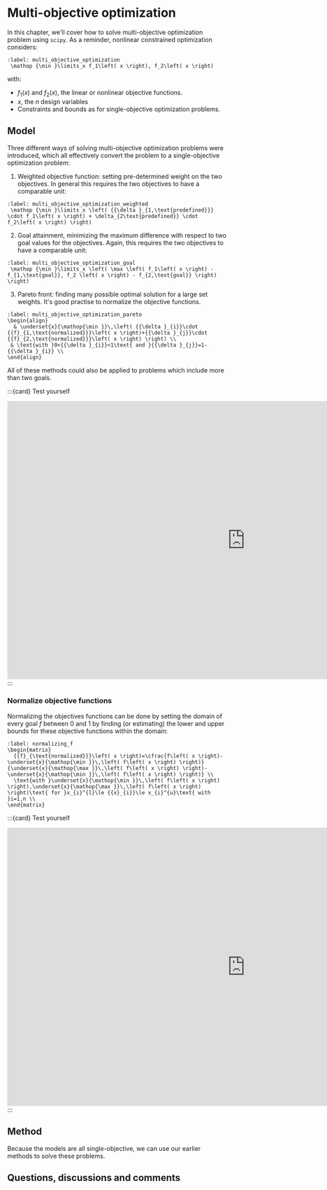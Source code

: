 # Multi-objective optimization

In this chapter, we'll cover how to solve multi-objective optimization problem using `scipy`.  As a reminder, nonlinear constrained optimization considers:

```{math}
:label: multi_objective_optimization
 \mathop {\min }\limits_x f_1\left( x \right), f_2\left( x \right)  
```
with:
- $f_1\left(x\right)$ and $f_2\left(x\right)$, the linear or nonlinear objective functions.
- $x$, the $n$ design variables
- Constraints and bounds as for single-objective optimization problems.

## Model
Three different ways of solving multi-objective optimization problems were introduced, which all effectively convert the problem to a single-objective optimization problem:

1. Weighted objective function: setting pre-determined weight on the two objectives. In general this requires the two objectives to have a comparable unit:

```{math}
:label: multi_objective_optimization_weighted
 \mathop {\min }\limits_x \left( {{\delta }_{1,\text{predefined}}} \cdot f_1\left( x \right) + \delta_{2\text{predefined}} \cdot f_2\left( x \right) \right)
```

2. Goal attainment, minimizing the maximum difference with respect to two goal values for the objectives. Again, this requires the two objectives to have a comparable unit:

```{math}
:label: multi_objective_optimization_goal
 \mathop {\min }\limits_x \left( \max \left( f_1\left( x \right) - f_{1,\text{goal}}, f_2 \left( x \right) - f_{2,\text{goal}} \right) \right)
```

3. Pareto front: finding many possible optimal solution for a large set weights. It's good practise to normalize the objective functions. 

```{math}
:label: multi_objective_optimization_pareto
\begin{align}
  & \underset{x}{\mathop{\min }}\,\left( {{\delta }_{i}}\cdot {{f}_{1,\text{normalized}}}\left( x \right)+{{\delta }_{j}}\cdot {{f}_{2,\text{normalized}}}\left( x \right) \right) \\ 
 & \text{with }0<{{\delta }_{i}}<1\text{ and }{{\delta }_{j}}=1-{{\delta }_{i}} \\ 
\end{align}
```

All of these methods could also be applied to problems which include more than two goals.

:::{card} Test yourself
<iframe src="https://tudelft.h5p.com/content/1292259181041373527/embed" aria-label="MOO models" width="1088" height="637" frameborder="0" allowfullscreen="allowfullscreen" allow="autoplay *; geolocation *; microphone *; camera *; midi *; encrypted-media *"></iframe><script src="https://tudelft.h5p.com/js/h5p-resizer.js" charset="UTF-8"></script>
:::

### Normalize objective functions
Normalizing the objectives functions can be done by setting the domain of every goal $f$ between $0$ and $1$ by finding (or estimating) the lower and upper bounds for these objective functions within the domain:

```{math}
:label: normalizing_f
\begin{matrix}
  {{f}_{\text{normalized}}}\left( x \right)=\cfrac{f\left( x \right)-\underset{x}{\mathop{\min }}\,\left( f\left( x \right) \right)}{\underset{x}{\mathop{\max }}\,\left( f\left( x \right) \right)-\underset{x}{\mathop{\min }}\,\left( f\left( x \right) \right)} \\ 
  \text{with }\underset{x}{\mathop{\min }}\,\left( f\left( x \right) \right),\underset{x}{\mathop{\max }}\,\left( f\left( x \right) \right)\text{ for }x_{i}^{l}\le {{x}_{i}}\le x_{i}^{u}\text{ with }i=1,n \\ 
\end{matrix}
```

:::{card} Test yourself
<iframe src="https://tudelft.h5p.com/content/1292259186747388407/embed" aria-label="Normalization" width="1088" height="637" frameborder="0" allowfullscreen="allowfullscreen" allow="autoplay *; geolocation *; microphone *; camera *; midi *; encrypted-media *"></iframe><script src="https://tudelft.h5p.com/js/h5p-resizer.js" charset="UTF-8"></script>
:::

## Method

Because the models are all single-objective, we can use our earlier methods to solve these problems.

## Questions, discussions and comments
<script src="https://utteranc.es/client.js"
        repo="TeachBooks/engineering-systems-optimization"
        issue-term="title"
        theme="github-light"
        crossorigin="anonymous"
        async>
</script>